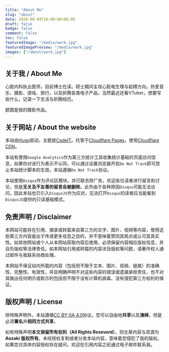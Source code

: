 ```yaml
---
title: "About Me"
slug: "about"
date: 2020-08-04T18:00:08+08:00
draft: false
badge: false
comment: false
toc: false
featuredImage: "/media/work.jpg"
featuredImagePreview: "/media/work.jpg"
images: ["/about/work.jpg"]
---
```


## 关于我 / About Me

心脏内科执业医师，目前博士在读。硕士期间主攻心脏电生理与起搏方向。热爱音乐、摄影、游戏、旅行，以及折腾各类电子产品，当然最近还看VTuber。想要写些什么，记录一下生活与折腾经历。

题图是我的摄影作品。

## 关于网站 / About the website

本站由[Hugo](https://gohugo.io/)驱动，主题是[CodeIT](https://github.com/sunt-programator/CodeIT)。托管于[Cloudflare Pages](https://pages.cloudflare.com/)，使用[Cloudflare CDN](https://www.cloudflare.com/cdn)。

本站有使用`Google Analytics`作为第三方统计工具收集统计基础的页面访问信息，如果你对该行为表示不认同，可以通过设置浏览器开启`Do Not Track`即可禁止本站统计脚本的生效，本站遵循`Do Not Track`协议。

本站使用`Disqus`作为评论区模块，并已联去除广告，欢迎各位读者进行留言和讨论，但是**无关及不友善的留言会被删除**。此外由于各种原因`Disqus`可能无法访问，因此本站也已引入`DisqusJS`作为应对，无法打开`Disqus`的读者应当能看到`DisqusJS`提供的只读基础模式。

## 免责声明 / Disclaimer

本网站可能存在引用、摘录或转载来自第三方的文字、图片、视频等内容，使用这些第三方内容是出于传递更多信息之目的，并不意味着赞同其观点或认可其真实性。如其他网站或个人从本网站获取内容后使用，必须保留内容相应版权信息，并自负版权等法律责任。如本网站引用或转载的内容涉及版权等问题，请著作权人通过邮件与我联系协商处理。

本网站不保证站内所载的内容（包括但不限于文本、图片、视频、链接）的准确性、完整性、有效性，并且明确声明不对这些内容的错误或遗漏承担责任，也不对其做出任何明示或默示的包括但不限于没有计算机病毒、没有侵犯第三方权利的保证。

## 版权声明 / License

除特殊声明外，本站遵循[CC BY-SA 4.0](https://creativecommons.org/licenses/by-sa/4.0)协议。您可以自由地**共享**以及**演绎**，但是必须**署名**并**相同方式共享**。

如有特殊声明**本文保留所有权利（All Rights Reseverd）**，则文章内容与资源为 **Aozaki 版权所有**。未经授权复制或者分发本站内容，意味着您侵犯了我的版权。如果您对具体内容授权存在疑问，欢迎在引用内容之前通过电子邮件联系我。
